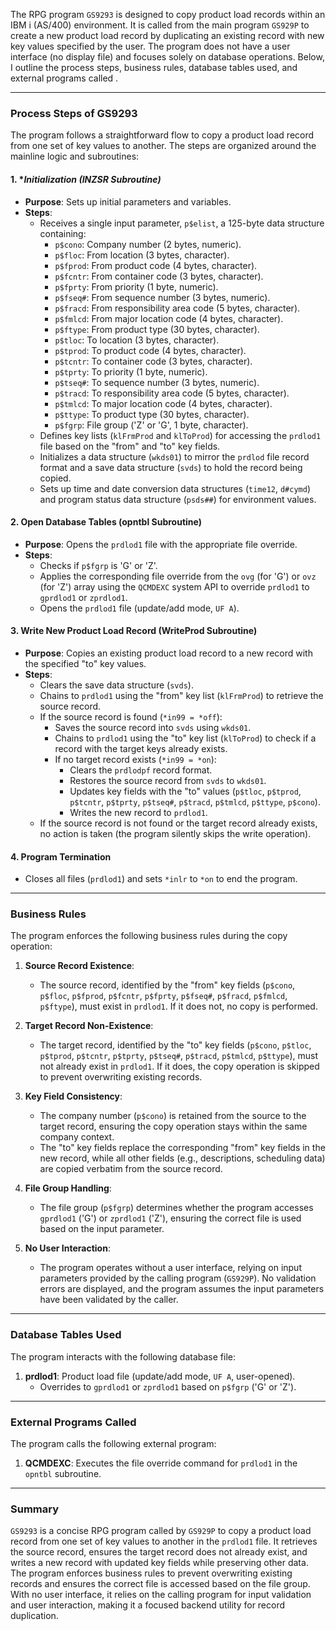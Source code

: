 The RPG program `GS9293` is designed to copy product load records within an IBM i (AS/400) environment. It is called from the main program `GS929P` to create a new product load record by duplicating an existing record with new key values specified by the user. The program does not have a user interface (no display file) and focuses solely on database operations. Below, I outline the process steps, business rules, database tables used, and external programs called .

---

### Process Steps of GS9293

The program follows a straightforward flow to copy a product load record from one set of key values to another. The steps are organized around the mainline logic and subroutines:

#### 1. **Initialization (*INZSR Subroutine)**
   - **Purpose**: Sets up initial parameters and variables.
   - **Steps**:
     - Receives a single input parameter, `p$elist`, a 125-byte data structure containing:
       - `p$cono`: Company number (2 bytes, numeric).
       - `p$floc`: From location (3 bytes, character).
       - `p$fprod`: From product code (4 bytes, character).
       - `p$fcntr`: From container code (3 bytes, character).
       - `p$fprty`: From priority (1 byte, numeric).
       - `p$fseq#`: From sequence number (3 bytes, numeric).
       - `p$fracd`: From responsibility area code (5 bytes, character).
       - `p$fmlcd`: From major location code (4 bytes, character).
       - `p$ftype`: From product type (30 bytes, character).
       - `p$tloc`: To location (3 bytes, character).
       - `p$tprod`: To product code (4 bytes, character).
       - `p$tcntr`: To container code (3 bytes, character).
       - `p$tprty`: To priority (1 byte, numeric).
       - `p$tseq#`: To sequence number (3 bytes, numeric).
       - `p$tracd`: To responsibility area code (5 bytes, character).
       - `p$tmlcd`: To major location code (4 bytes, character).
       - `p$ttype`: To product type (30 bytes, character).
       - `p$fgrp`: File group ('Z' or 'G', 1 byte, character).
     - Defines key lists (`klFrmProd` and `klToProd`) for accessing the `prdlod1` file based on the "from" and "to" key fields.
     - Initializes a data structure (`wkds01`) to mirror the `prdlod` file record format and a save data structure (`svds`) to hold the record being copied.
     - Sets up time and date conversion data structures (`time12`, `d#cymd`) and program status data structure (`psds##`) for environment values.

#### 2. **Open Database Tables (opntbl Subroutine)**
   - **Purpose**: Opens the `prdlod1` file with the appropriate file override.
   - **Steps**:
     - Checks if `p$fgrp` is 'G' or 'Z'.
     - Applies the corresponding file override from the `ovg` (for 'G') or `ovz` (for 'Z') array using the `QCMDEXC` system API to override `prdlod1` to `gprdlod1` or `zprdlod1`.
     - Opens the `prdlod1` file (update/add mode, `UF A`).

#### 3. **Write New Product Load Record (WriteProd Subroutine)**
   - **Purpose**: Copies an existing product load record to a new record with the specified "to" key values.
   - **Steps**:
     - Clears the save data structure (`svds`).
     - Chains to `prdlod1` using the "from" key list (`klFrmProd`) to retrieve the source record.
     - If the source record is found (`*in99 = *off`):
       - Saves the source record into `svds` using `wkds01`.
       - Chains to `prdlod1` using the "to" key list (`klToProd`) to check if a record with the target keys already exists.
       - If no target record exists (`*in99 = *on`):
         - Clears the `prdlodpf` record format.
         - Restores the source record from `svds` to `wkds01`.
         - Updates key fields with the "to" values (`p$tloc`, `p$tprod`, `p$tcntr`, `p$tprty`, `p$tseq#`, `p$tracd`, `p$tmlcd`, `p$ttype`, `p$cono`).
         - Writes the new record to `prdlod1`.
     - If the source record is not found or the target record already exists, no action is taken (the program silently skips the write operation).

#### 4. **Program Termination**
   - Closes all files (`prdlod1`) and sets `*inlr` to `*on` to end the program.

---

### Business Rules

The program enforces the following business rules during the copy operation:

1. **Source Record Existence**:
   - The source record, identified by the "from" key fields (`p$cono`, `p$floc`, `p$fprod`, `p$fcntr`, `p$fprty`, `p$fseq#`, `p$fracd`, `p$fmlcd`, `p$ftype`), must exist in `prdlod1`. If it does not, no copy is performed.

2. **Target Record Non-Existence**:
   - The target record, identified by the "to" key fields (`p$cono`, `p$tloc`, `p$tprod`, `p$tcntr`, `p$tprty`, `p$tseq#`, `p$tracd`, `p$tmlcd`, `p$ttype`), must not already exist in `prdlod1`. If it does, the copy operation is skipped to prevent overwriting existing records.

3. **Key Field Consistency**:
   - The company number (`p$cono`) is retained from the source to the target record, ensuring the copy operation stays within the same company context.
   - The "to" key fields replace the corresponding "from" key fields in the new record, while all other fields (e.g., descriptions, scheduling data) are copied verbatim from the source record.

4. **File Group Handling**:
   - The file group (`p$fgrp`) determines whether the program accesses `gprdlod1` ('G') or `zprdlod1` ('Z'), ensuring the correct file is used based on the input parameter.

5. **No User Interaction**:
   - The program operates without a user interface, relying on input parameters provided by the calling program (`GS929P`). No validation errors are displayed, and the program assumes the input parameters have been validated by the caller.

---

### Database Tables Used

The program interacts with the following database file:
1. **prdlod1**: Product load file (update/add mode, `UF A`, user-opened).
   - Overrides to `gprdlod1` or `zprdlod1` based on `p$fgrp` ('G' or 'Z').

---

### External Programs Called

The program calls the following external program:
1. **QCMDEXC**: Executes the file override command for `prdlod1` in the `opntbl` subroutine.

---

### Summary

`GS9293` is a concise RPG program called by `GS929P` to copy a product load record from one set of key values to another in the `prdlod1` file. It retrieves the source record, ensures the target record does not already exist, and writes a new record with updated key fields while preserving other data. The program enforces business rules to prevent overwriting existing records and ensures the correct file is accessed based on the file group. With no user interface, it relies on the calling program for input validation and user interaction, making it a focused backend utility for record duplication.